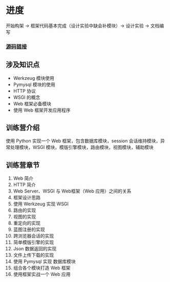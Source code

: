 # 进度
开始构架 -> 框架代码基本完成（设计实验中缺会补模块）-> 设计实验 -> 文档编写

### [源码链接](https://github.com/c0hb1rd/Isa-Framework)

## 涉及知识点
* Werkzeug 模块使用
* Pymysql 模块的使用
* HTTP 协议
* WSGI 的概念
* Web 框架必备模块
* 使用 Web 框架开发应用程序

## 训练营介绍
使用 Python 实现一个 Web 框架，包含数据库模块，session 会话维持模块，异常处理模块，WSGI 模块，模版引擎模块，路由模块，视图模块，辅助模块

## 训练营章节
1. Web 简介
2. HTTP 简介
3. Web Server、WSGI 与 Web框架（Web 应用）之间的关系
4. 框架设计思路
5. 使用 Werkzeug 实现 WSGI
6. 路由的实现
7. 视图的实现
8. 重定向的实现
9. 蓝图注册的实现
10. 跨浏览器会话的实现
11. 简单模版引擎的实现
12. Json 数据返回的实现
13. 文件上传下载的实现
14. 使用 Pymysql 实现 数据库模块
15. 组合各个模块打造 Web 框架
16. 使用框架实战一个 Web 应用
